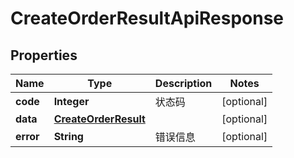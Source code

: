 

# CreateOrderResultApiResponse


## Properties

| Name | Type | Description | Notes |
|------------ | ------------- | ------------- | -------------|
|**code** | **Integer** | 状态码 |  [optional] |
|**data** | [**CreateOrderResult**](CreateOrderResult.md) |  |  [optional] |
|**error** | **String** | 错误信息 |  [optional] |



